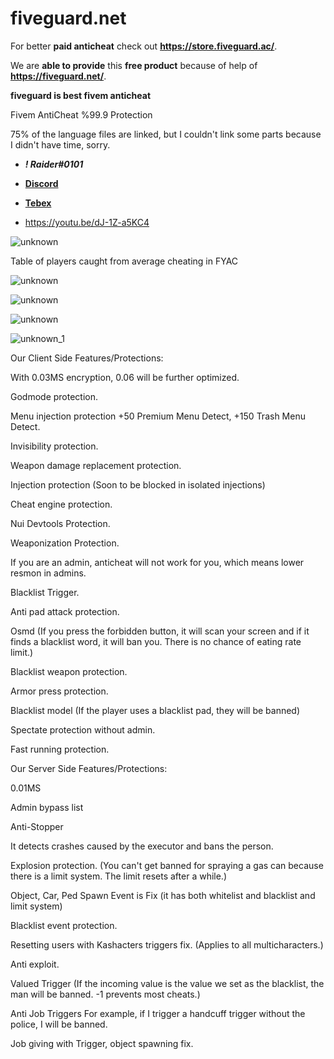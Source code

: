 
# fiveguard.net
For better **paid anticheat** check out **https://store.fiveguard.ac/**.

We are **able to provide** this **free product** because of help of **https://fiveguard.net/**.

**fiveguard is best fivem anticheat**

Fivem AntiCheat %99.9 Protection

75% of the language files are linked, but I couldn't link some parts because I didn't have time, sorry.

- **_! Raider#0101_**
- [**Discord**](https://discord.gg/EkwWvFS)
- [**Tebex**](https://eyestore.tebex.io/)

- https://youtu.be/dJ-1Z-a5KC4

![unknown](https://github.com/raiderss/FYAC/assets/53000629/459cb2a0-8ef1-4e97-a431-80e06512b1b1)

Table of players caught from average cheating in FYAC

![unknown](https://github.com/raiderss/FYAC/assets/53000629/fde34874-383f-4939-a7d3-070e47d51286)

![unknown](https://github.com/raiderss/FYAC/assets/53000629/a4a992a6-e7d9-4777-8a8c-a7b8747db99c)


![unknown](https://github.com/raiderss/FYAC/assets/53000629/1a5ea25a-069f-4b41-a14d-7f5525f26b51)

![unknown_1](https://github.com/raiderss/FYAC/assets/53000629/71354e2b-a2d9-4e94-9368-f6f2a1a648d4)



Our Client Side Features/Protections:

With 0.03MS encryption, 0.06 will be further optimized.

Godmode protection.

Menu injection protection +50 Premium Menu Detect, +150 Trash Menu Detect.

Invisibility protection.

Weapon damage replacement protection.

Injection protection (Soon to be blocked in isolated injections)

Cheat engine protection.

Nui Devtools Protection.

Weaponization Protection.

If you are an admin, anticheat will not work for you, which means lower resmon in admins.

Blacklist Trigger.

Anti pad attack protection.

Osmd (If you press the forbidden button, it will scan your screen and if it finds a blacklist word, it will ban you. There is no chance of eating rate limit.)

Blacklist weapon protection.

Armor press protection.

Blacklist model (If the player uses a blacklist pad, they will be banned)

Spectate protection without admin.

Fast running protection.

Our Server Side Features/Protections:

0.01MS

Admin bypass list

Anti-Stopper

It detects crashes caused by the executor and bans the person.

Explosion protection. (You can't get banned for spraying a gas can because there is a limit system. The limit resets after a while.)

Object, Car, Ped Spawn Event is Fix (it has both whitelist and blacklist and limit system)

Blacklist event protection.

Resetting users with Kashacters triggers fix. (Applies to all multicharacters.)

Anti exploit.

Valued Trigger (If the incoming value is the value we set as the blacklist, the man will be banned. -1 prevents most cheats.)

Anti Job Triggers For example, if I trigger a handcuff trigger without the police, I will be banned.

Job giving with Trigger, object spawning fix.


